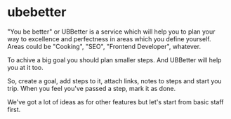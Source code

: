 # ubebetter
"You be better" or UBBetter is a service which will help you to plan your way to excellence and perfectness in areas which you define yourself. Areas could be "Cooking", "SEO", "Frontend Developer", whatever.

To achive a big goal you should plan smaller steps. And UBBetter will help you at it too.

So, create a goal, add steps to it, attach links, notes to steps and start you trip. When you feel you've passed a step, mark it as done.

We've got a lot of ideas as for other features but let's start from basic staff first.
